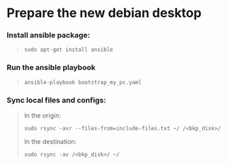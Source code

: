 # Prepare the new debian desktop

### Install ansible package:
> ```
> sudo apt-get install ansible
> ```
### Run the ansible playbook
> ```
> ansible-playbook bootstrap_my_pc.yaml
> ```
### Sync local files and configs:
> In the origin:
> ```
> sudo rsync -avr --files-from=include-files.txt ~/ /<bkp_disk>/
> ```
> In the destination:
> ```
> sudo rsync -av /<bkp_disk>/ ~/ 
> ```